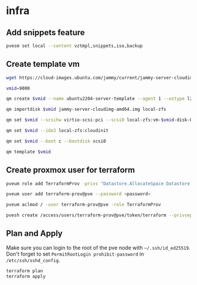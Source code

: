# infra

## Add snippets feature
```bash
pvesm set local --content vztmpl,snippets,iso,backup
```

## Create template vm

```bash
wget https://cloud-images.ubuntu.com/jammy/current/jammy-server-cloudimg-amd64.img

vmid=9000

qm create $vmid --name ubuntu2204-server-template --agent 1 --ostype l26 --memory 2048 --cpu host --cores 4 --net0 virtio,bridge=vmbr0

qm importdisk $vmid jammy-server-cloudimg-amd64.img local-zfs

qm set $vmid --scsihw virtio-scsi-pci --scsi0 local-zfs:vm-$vmid-disk-0,ssd=1

qm set $vmid --ide2 local-zfs:cloudinit

qm set $vmid --boot c --bootdisk scsi0

qm template $vmid
```

## Create proxmox user for terraform

```bash
pveum role add TerraformProv -privs "Datastore.AllocateSpace Datastore.Audit Pool.Allocate Sys.Audit Sys.Console Sys.Modify VM.Allocate VM.Audit VM.Clone VM.Config.CDROM VM.Config.Cloudinit VM.Config.CPU VM.Config.Disk VM.Config.HWType VM.Config.Memory VM.Config.Network VM.Config.Options VM.Migrate VM.Monitor VM.PowerMgmt"

pveum user add terraform-prov@pve --password <password>

pveum aclmod / -user terraform-prov@pve -role TerraformProv

pvesh create /access/users/terraform-prov@pve/token/terraform --privsep 0
```

## Plan and Apply

Make sure you can login to the root of the pve node with `~/.ssh/id_ed25519`.
Don't forget to set `PermitRootLogin prohibit-password` in `/etc/ssh/sshd_config`.

```bash
terraform plan
terraform apply
```
